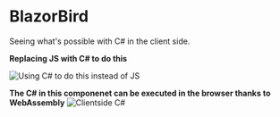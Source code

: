 # BlazorBird
Seeing what's possible with C# in the client side.


**Replacing JS with C# to do this**

![Using C# to do this instead of JS](https://i.imgur.com/zwHf49z.png)

**The C# in  this componenet can be executed in the browser thanks to WebAssembly**
![Clientside C#](https://i.imgur.com/iflD8uR.png)

